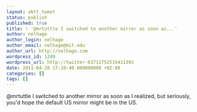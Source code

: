 ```yaml
---
layout: aktt_tweet
status: publish
published: true
title: ! '@mrtuttle I switched to another mirror as soon as...'
author: nelhage
author_login: nelhage
author_email: nelhage@mit.edu
author_url: http://nelhage.com
wordpress_id: 1249
wordpress_url: http://twitter-63711752516411393
date: 2011-04-28 17:10:40.000000000 +02:00
categories: []
tags: []
---
```

@mrtuttle I switched to another mirror as soon as I realized, but seriously, you'd hope the default US mirror might be in the US.
